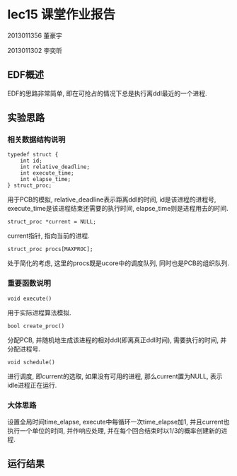 # lec15 课堂作业报告

2013011356 董豪宇

2013011302 李奕昕

## EDF概述

EDF的思路非常简单, 即在可抢占的情况下总是执行离ddl最近的一个进程. 

## 实验思路

### 相关数据结构说明

```
typedef struct {
    int id;
    int relative_deadline;
    int execute_time;
    int elapse_time;
} struct_proc;
```

用于PCB的模拟, relative_deadline表示距离ddl的时间, id是该进程的进程号, execute_time是该进程结束还需要的执行时间, elapse_time则是进程用去的时间. 

```
struct_proc *current = NULL;
```

current指针, 指向当前的进程. 

```
struct_proc procs[MAXPROC];
```

处于简化的考虑, 这里的procs既是ucore中的调度队列, 同时也是PCB的组织队列. 

### 重要函数说明

```
void execute()
```

用于实际进程算法模拟. 

```
bool create_proc()
```

分配PCB, 并随机地生成该进程的相对ddl(即离真正ddl时间), 需要执行的时间, 并分配进程号. 

```
void schedule()
```

进行调度, 即current的选取, 如果没有可用的进程, 那么current置为NULL, 表示idle进程正在运行. 

### 大体思路

设置全局时间time_elapse, execute中每循环一次time_elapse加1, 并且current也执行一个单位的时间, 并作响应处理, 并在每个回合结束时以1/3的概率创建新的进程. 

## 运行结果